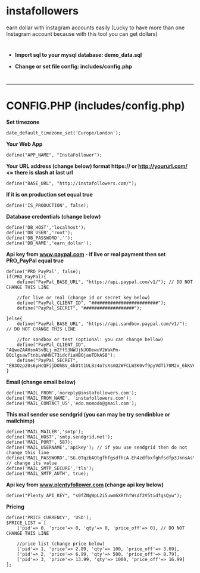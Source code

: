 # instafollowers
earn dollar with instagram accounts easily
(Lucky to have more than one Instagram account because with this tool you can get dollars)

# 

- **Import sql to your mysql database: demo_data.sql**

- **Change or set file config: includes/config.php**

# 

--------------------------------------------------

**CONFIG.PHP (includes/config.php)**
===================================

**Set timezone**

    date_default_timezone_set('Europe/London');

**Your Web App**

    define("APP_NAME", "InstaFollower");

**Your URL address (change below) format https:// or http://yoururl.com/ <= there is slash at last url**

    define("BASE_URL", "http://instafollowers.com/");

**If it is on production set equal true**

    define('IS_PRODUCTION', false);

**Database credentials (change below)**

    define('DB_HOST','localhost');
    define('DB_USER','root');
    define('DB_PASSWORD','');
    define('DB_NAME','earn_dollar');

**Api key from www.paypal.com - if live or real payment then set PRO_PayPal equal true**

    define('PRO_PayPal', false);
    if(PRO_PayPal){
        define("PayPal_BASE_URL", "https://api.paypal.com/v1/"); // DO NOT CHANGE THIS LINE

        //for live or real (change id or secret key below)
        define("PayPal_CLIENT_ID", "#########################");
        define("PayPal_SECRET", "###################");

    }else{
        define("PayPal_BASE_URL", "https://api.sandbox.paypal.com/v1/"); // DO NOT CHANGE THIS LINE

        //for sandbox or test (optional: you can change bellow)
        define("PayPal_CLIENT_ID", "AQwoZAAHsmA5vBLj_mZffS3NWJjNJODewuV2WakPm-BQilgsawTtnbLvWHNC73idcfiaHBOjaeTDkAS8");
        define("PayPal_SECRET", "EB3Ozp20s6yHcQFijDOhBV_4k0tt1UL8z4o7sXsmQ2WFCLW3K0vf9pyVdTi70M2x_6kKVKCBYQ1o_o9u");
    }

**Email (change email below)**

    define('MAIL_FROM','noreply@instafollowers.com');
    define('MAIL_FROM_NAME', 'instafollowers.com');
    define('MAIL_CONTACT_US','edo.momodo@gmail.com');

**This mail sender use sendgrid (you can may be try sendinblue or mailchimp)**

    define('MAIL_MAILER','smtp');
    define('MAIL_HOST','smtp.sendgrid.net');
    define('MAIL_PORT', 587);
    define('MAIL_USERNAME','apikey'); // if you use sendgrid then do not change this line
    define('MAIL_PASSWORD','SG.0TqzbAOtgfhfgsdfhcA.Eh4zdfbxfghfsdfp3JknsAsY'); // change its value 
    define('MAIL_SMTP_SECURE','tls');
    define('MAIL_SMTP_AUTH', true);

**Api key from www.plentyfollower.com (change api key below)**

    define("Plenty_API_KEY", "s0fZNgWpL2i5uwm6XRfhfWsdf2V5tidfgsQyw");

**Pricing**

    define('PRICE_CURRENCY', 'USD');
    $PRICE_LIST = [
        ['pid'=> 0, 'price'=> 0, 'qty'=> 0, 'price_off'=> 0], // DO NOT CHANGE THIS LINE

        //price list (change price below)
        ['pid'=> 1, 'price'=> 2.89, 'qty'=> 100, 'price_off'=> 3.69],
        ['pid'=> 2, 'price'=> 6.99, 'qty'=> 500, 'price_off'=> 8.79],
        ['pid'=> 3, 'price'=> 13.99, 'qty'=> 1000, 'price_off'=> 16.99]
    ];